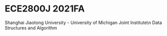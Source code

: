 # ECE2800J 2021FA
Shanghai Jiaotong University - University of Michigan Joint Institute\n
Data Structures and Algorithm
